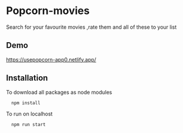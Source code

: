 
# Popcorn-movies

Search for your favourite movies ,rate them and all of these to your list


## Demo

https://usepopcorn-app0.netlify.app/


## Installation

To download all packages as node modules
```bash
  npm install 
```

To run on localhost
```bash
  npm run start 
```
    